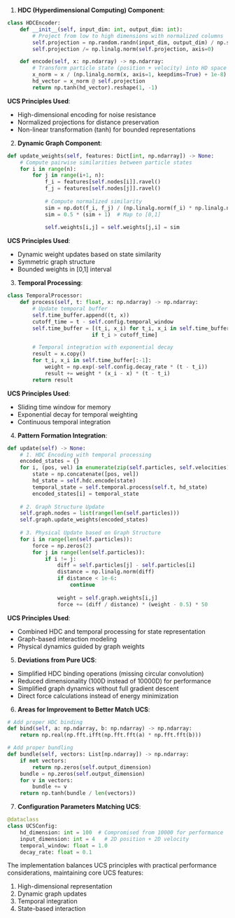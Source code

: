 1. **HDC (Hyperdimensional Computing) Component**:
```python
class HDCEncoder:
    def __init__(self, input_dim: int, output_dim: int):
        # Project from low to high dimensions with normalized columns
        self.projection = np.random.randn(input_dim, output_dim) / np.sqrt(input_dim)
        self.projection /= np.linalg.norm(self.projection, axis=0)

    def encode(self, x: np.ndarray) -> np.ndarray:
        # Transform particle state (position + velocity) into HD space
        x_norm = x / (np.linalg.norm(x, axis=1, keepdims=True) + 1e-8)
        hd_vector = x_norm @ self.projection
        return np.tanh(hd_vector).reshape(1, -1)
```
**UCS Principles Used**:
- High-dimensional encoding for noise resistance
- Normalized projections for distance preservation
- Non-linear transformation (tanh) for bounded representations

2. **Dynamic Graph Component**:
```python
def update_weights(self, features: Dict[int, np.ndarray]) -> None:
    # Compute pairwise similarities between particle states
    for i in range(n):
        for j in range(i+1, n):
            f_i = features[self.nodes[i]].ravel()
            f_j = features[self.nodes[j]].ravel()
            
            # Compute normalized similarity
            sim = np.dot(f_i, f_j) / (np.linalg.norm(f_i) * np.linalg.norm(f_j) + 1e-8)
            sim = 0.5 * (sim + 1)  # Map to [0,1]
            
            self.weights[i,j] = self.weights[j,i] = sim
```
**UCS Principles Used**:
- Dynamic weight updates based on state similarity
- Symmetric graph structure
- Bounded weights in [0,1] interval

3. **Temporal Processing**:
```python
class TemporalProcessor:
    def process(self, t: float, x: np.ndarray) -> np.ndarray:
        # Update temporal buffer
        self.time_buffer.append((t, x))
        cutoff_time = t - self.config.temporal_window
        self.time_buffer = [(t_i, x_i) for t_i, x_i in self.time_buffer 
                           if t_i > cutoff_time]

        # Temporal integration with exponential decay
        result = x.copy()
        for t_i, x_i in self.time_buffer[:-1]:
            weight = np.exp(-self.config.decay_rate * (t - t_i))
            result += weight * (x_i - x) * (t - t_i)
        return result
```
**UCS Principles Used**:
- Sliding time window for memory
- Exponential decay for temporal weighting
- Continuous temporal integration

4. **Pattern Formation Integration**:
```python
def update(self) -> None:
    # 1. HDC Encoding with temporal processing
    encoded_states = {}
    for i, (pos, vel) in enumerate(zip(self.particles, self.velocities)):
        state = np.concatenate([pos, vel])
        hd_state = self.hdc.encode(state)
        temporal_state = self.temporal.process(self.t, hd_state)
        encoded_states[i] = temporal_state
    
    # 2. Graph Structure Update
    self.graph.nodes = list(range(len(self.particles)))
    self.graph.update_weights(encoded_states)
    
    # 3. Physical Update based on Graph Structure
    for i in range(len(self.particles)):
        force = np.zeros(2)
        for j in range(len(self.particles)):
            if i != j:
                diff = self.particles[j] - self.particles[i]
                distance = np.linalg.norm(diff)
                if distance < 1e-6:
                    continue
                
                weight = self.graph.weights[i,j]
                force += (diff / distance) * (weight - 0.5) * 50
```
**UCS Principles Used**:
- Combined HDC and temporal processing for state representation
- Graph-based interaction modeling
- Physical dynamics guided by graph weights

5. **Deviations from Pure UCS**:
- Simplified HDC binding operations (missing circular convolution)
- Reduced dimensionality (100D instead of 10000D) for performance
- Simplified graph dynamics without full gradient descent
- Direct force calculations instead of energy minimization

6. **Areas for Improvement to Better Match UCS**:
```python
# Add proper HDC binding
def bind(self, a: np.ndarray, b: np.ndarray) -> np.ndarray:
    return np.real(np.fft.ifft(np.fft.fft(a) * np.fft.fft(b)))

# Add proper bundling
def bundle(self, vectors: List[np.ndarray]) -> np.ndarray:
    if not vectors:
        return np.zeros(self.output_dimension)
    bundle = np.zeros(self.output_dimension)
    for v in vectors:
        bundle += v
    return np.tanh(bundle / len(vectors))
```

7. **Configuration Parameters Matching UCS**:
```python
@dataclass
class UCSConfig:
    hd_dimension: int = 100  # Compromised from 10000 for performance
    input_dimension: int = 4   # 2D position + 2D velocity
    temporal_window: float = 1.0
    decay_rate: float = 0.1
```

The implementation balances UCS principles with practical performance considerations, maintaining core UCS features:
1. High-dimensional representation
2. Dynamic graph updates
3. Temporal integration
4. State-based interaction
